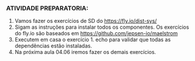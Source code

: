 ### ATIVIDADE PREPARATORIA:

1. Vamos fazer os exercícios de SD do https://fly.io/dist-sys/
2. Sigam as instruções para instalar todos os componentes. Os exercícios do fly.io são baseados em https://github.com/jepsen-io/maelstrom
3. Executem em casa o exercício 1. echo para validar que todas as dependências estão instaladas.
4. Na próxima aula 04.06 iremos fazer os demais exercícios.
